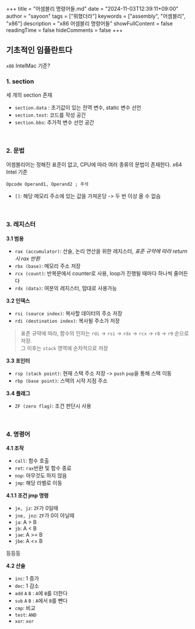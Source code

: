 +++
title = "어셈블리 명령어들.md"
date = "2024-11-03T12:39:11+09:00"
author = "sayoon"
tags = ["뭐했더라"]
keywords = ["assembly", "어셈블리", "x86"]
description = "x86 어셈블리 명령어들"
showFullContent = false
readingTime = false
hideComments = false
+++

## 기초적인 임플란트다

`x86` IntelMac 기준?

### 1. section

세 개의 section 존재

- `section.data` : 초기값이 있는 전역 변수, static 변수 선언
- `section.text`: 코드를 작성 공간
- `section.bbs`: 추가적 변수 선언 공간

<br/>

### 2. 문법

어셈블리어는 정해진 표준이 없고, CPU에 따라 여러 종류의 문법이 존재한다. x64 Intel 기준

`Opcode Operand1, Operand2 ; 주석`

- `[]`: 해당 메모리 주소에 있는 값을 가져온당 -> 두 번 이상 올 수 없슴

<br/>

### 3. 레지스터

**3.1 범용**

- `rax (accumulator)`: 산술, 논리 연산을 위한 레지스터, _표준 규약에 따라 return 시 rax 반환_
- `rbx (base)`: 메모리 주소 저장
- `rcx (count)`: 반복문에서 counter로 사용, loop가 진행될 때마다 하나씩 줄어든다
- `rdx (data)`: 여분의 레지스터, 맘대로 사용가능

**3.2 인덱스**

- `rsi (source index)`: 복사할 데이터의 주소 저장
- `rdi (destination index)`: 복사될 주소가 저장

> 표준 규약에 따라, 함수의 인자는 `rdi` -> `rsi` -> `rdx` -> `rcx` -> `r8` -> `r9` 순으로 저장. <br> 그 이후는 `stack` 영역에 순차적으로 저장

**3.3 포인터**

- `rsp (stack point)`: 현재 스택 주소 저장 -> `push` `pop`을 통해 스택 이동
- `rbp (base point)`: 스택의 시작 지점 주소

**3.4 플래그**

- `ZF (zero flag)`: 조건 판단시 사용

<br/>

### 4. 명령어

**4.1 조작**

- `call`: 함수 호출
- `ret`: `rax`반환 및 함수 종료
- `nop`: 아무것도 하지 않음
- `jmp`: 해당 라벨로 이동

**4.1.1 조건 jmp 명령**

- `je, jz`: `ZF`가 0일때
- `jne, jnz`: `ZF`가 0이 아닐때
- `ja`: A > B
- `jb`: A < B
- `jae`: A >= B
- `jbe`: A <= B

등등등

**4.2 산술**

- `inc`: 1 증가
- `dec`: 1 감소
- `add` `A` `B` : `A`에 `B`를 더한다
- `sub` `A` `B` : `A`에서 `B`를 뺀다
- `cmp`: 비교
- `test`: `AND`
- `xor`: `xor`
